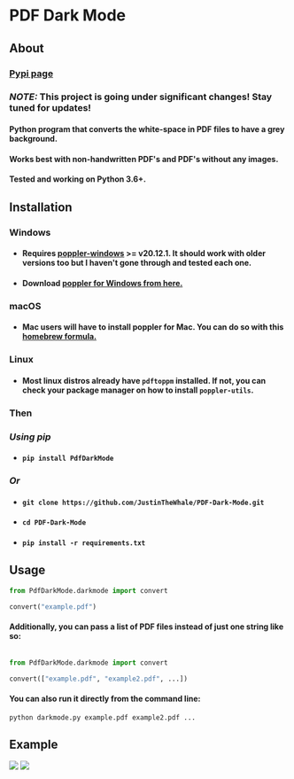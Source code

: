 # PDF Dark Mode

## About 

### [Pypi page](https://pypi.org/project/PdfDarkMode/)

### _*NOTE:*_ This project is going under significant changes! Stay tuned for updates!

#### Python program that converts the white-space in PDF files to have a grey background.
#### Works best with non-handwritten PDF's and PDF's without any images.

#### Tested and working on Python 3.6+.

## Installation 
### Windows
- #### Requires [poppler-windows](https://https://github.com/oschwartz10612/poppler-windows) >= v20.12.1. It should work with older versions too but I haven't gone through and tested each one.
- #### Download [poppler for Windows from here.](https://https://github.com/oschwartz10612/poppler-windows/releases/tag/v22.04.0-0)

### macOS
* #### Mac users will have to install poppler for Mac. You can do so with this [homebrew formula.](https://formulae.brew.sh/formula/poppler)

### Linux
* #### Most linux distros already have ```pdftoppm``` installed. If not, you can check your package manager on how to install ```poppler-utils```.

### Then
### _*Using pip*_
* #### ``` pip install PdfDarkMode ```
### _*Or*_
* #### ``` git clone https://github.com/JustinTheWhale/PDF-Dark-Mode.git ```
* #### ``` cd PDF-Dark-Mode ```
* #### ``` pip install -r requirements.txt ```


## Usage
```python
from PdfDarkMode.darkmode import convert

convert("example.pdf")
```

#### Additionally, you can pass a list of PDF files instead of just one string like so: 

```python

from PdfDarkMode.darkmode import convert

convert(["example.pdf", "example2.pdf", ...])
```

#### You can also run it directly from the command line:

```python darkmode.py example.pdf example2.pdf ...```

## Example
<img src="examples/example_input.png">
<img src="examples/example_output.png">